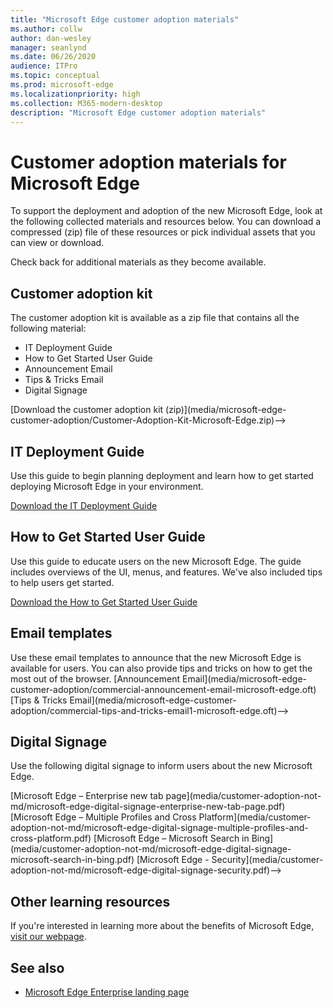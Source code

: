 ```yaml
---
title: "Microsoft Edge customer adoption materials"
ms.author: collw
author: dan-wesley
manager: seanlynd
ms.date: 06/26/2020
audience: ITPro
ms.topic: conceptual
ms.prod: microsoft-edge
ms.localizationpriority: high
ms.collection: M365-modern-desktop
description: "Microsoft Edge customer adoption materials"
---
```


# Customer adoption materials for Microsoft Edge

To support the deployment and adoption of the new Microsoft Edge, look at the following collected materials and resources below. You can download a compressed (zip) file of these resources or pick individual assets that you can view or download.

Check back for additional materials as they become available.

## Customer adoption kit

The customer adoption kit is available as a zip file that contains all the following material:

- IT Deployment Guide
- How to Get Started User Guide
- Announcement Email
- Tips & Tricks Email
- Digital Signage
<!-->
[Download the customer adoption kit (zip)](media/microsoft-edge-customer-adoption/Customer-Adoption-Kit-Microsoft-Edge.zip)-->

## IT Deployment Guide

Use this guide to begin planning deployment and learn how to get started deploying Microsoft Edge in your environment.

[Download the IT Deployment Guide](media/customer-adoption-not-md/commercial-deployment-guide-microsoft-edge.pdf)

## How to Get Started User Guide

Use this guide to educate users on the new Microsoft Edge. The guide includes overviews of the UI, menus, and features. We've also included tips to help users get started.

[Download the How to Get Started User Guide](media/customer-adoption-not-md/microsoft-edge-how-to-get-started-user-guide.pdf)

## Email templates
<!-->
Use these email templates to announce that the new Microsoft Edge is available for users. You can also provide tips and tricks on how to get the most out of the browser.

[Announcement Email](media/microsoft-edge-customer-adoption/commercial-announcement-email-microsoft-edge.oft)

[Tips & Tricks Email](media/microsoft-edge-customer-adoption/commercial-tips-and-tricks-email1-microsoft-edge.oft)-->

## Digital Signage

Use the following digital signage to inform users about the new Microsoft Edge.
<!-->
[Microsoft Edge – Enterprise new tab page](media/customer-adoption-not-md/microsoft-edge-digital-signage-enterprise-new-tab-page.pdf)

[Microsoft Edge – Multiple Profiles and Cross Platform](media/customer-adoption-not-md/microsoft-edge-digital-signage-multiple-profiles-and-cross-platform.pdf)

[Microsoft Edge – Microsoft Search in Bing](media/customer-adoption-not-md/microsoft-edge-digital-signage-microsoft-search-in-bing.pdf)

[Microsoft Edge - Security](media/customer-adoption-not-md/microsoft-edge-digital-signage-security.pdf)-->

## Other learning resources

If you're interested in learning more about the benefits of Microsoft Edge, [visit our webpage](https://www.microsoft.com/edge/business).

## See also

- [Microsoft Edge Enterprise landing page](https://aka.ms/EdgeEnterprise)
